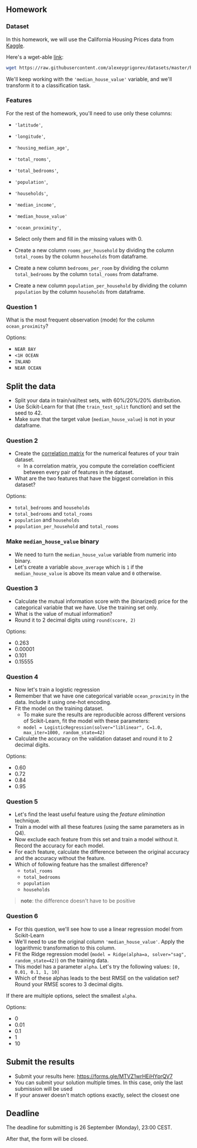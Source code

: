 ## Homework

### Dataset

In this homework, we will use the California Housing Prices data from [Kaggle](https://www.kaggle.com/datasets/camnugent/california-housing-prices).

Here's a wget-able [link](https://raw.githubusercontent.com/alexeygrigorev/datasets/master/housing.csv):

```bash
wget https://raw.githubusercontent.com/alexeygrigorev/datasets/master/housing.csv
```
We'll keep working with the `'median_house_value'` variable, and we'll transform it to a classification task. 
 

### Features

For the rest of the homework, you'll need to use only these columns:

* `'latitude'`,
* `'longitude'`,
* `'housing_median_age'`,
* `'total_rooms'`,
* `'total_bedrooms'`,
* `'population'`,
* `'households'`,
* `'median_income'`,
* `'median_house_value'`
* `'ocean_proximity'`,

* Select only them and fill in the missing values with 0.
* Create a new column `rooms_per_household` by dividing the column `total_rooms` by the column `households` from dataframe. 
* Create a new column `bedrooms_per_room` by dividing the column `total_bedrooms` by the column `total_rooms` from dataframe. 
* Create a new column `population_per_household` by dividing the column `population` by the column `households` from dataframe. 


### Question 1

What is the most frequent observation (mode) for the column `ocean_proximity`?

Options:
* `NEAR BAY`
* `<1H OCEAN`
* `INLAND`
* `NEAR OCEAN`


## Split the data

* Split your data in train/val/test sets, with 60%/20%/20% distribution.
* Use Scikit-Learn for that (the `train_test_split` function) and set the seed to 42.
* Make sure that the target value (`median_house_value`) is not in your dataframe.

### Question 2

* Create the [correlation matrix](https://www.google.com/search?q=correlation+matrix) for the numerical features of your train dataset.
    - In a correlation matrix, you compute the correlation coefficient between every pair of features in the dataset.
* What are the two features that have the biggest correlation in this dataset?

Options:
* `total_bedrooms` and `households`
* `total_bedrooms` and `total_rooms`
* `population` and `households`
* `population_per_household` and `total_rooms`


### Make `median_house_value` binary

* We need to turn the `median_house_value` variable from numeric into binary.
* Let's create a variable `above_average` which is `1` if the `median_house_value` is above its mean value and `0` otherwise.

### Question 3

* Calculate the mutual information score with the (binarized) price for the categorical variable that we have. Use the training set only.
* What is the value of mutual information?
* Round it to 2 decimal digits using `round(score, 2)`

Options:
- 0.263
- 0.00001
- 0.101
- 0.15555


### Question 4

* Now let's train a logistic regression
* Remember that we have one categorical variable `ocean_proximity` in the data. Include it using one-hot encoding.
* Fit the model on the training dataset.
    - To make sure the results are reproducible across different versions of Scikit-Learn, fit the model with these parameters:
    - `model = LogisticRegression(solver="liblinear", C=1.0, max_iter=1000, random_state=42)`
* Calculate the accuracy on the validation dataset and round it to 2 decimal digits.

Options:
- 0.60
- 0.72
- 0.84
- 0.95


### Question 5 

* Let's find the least useful feature using the *feature elimination* technique.
* Train a model with all these features (using the same parameters as in Q4).
* Now exclude each feature from this set and train a model without it. Record the accuracy for each model.
* For each feature, calculate the difference between the original accuracy and the accuracy without the feature. 
* Which of following feature has the smallest difference? 
   * `total_rooms`
   * `total_bedrooms` 
   * `population`
   * `households`

> **note**: the difference doesn't have to be positive


### Question 6

* For this question, we'll see how to use a linear regression model from Scikit-Learn
* We'll need to use the original column `'median_house_value'`. Apply the logarithmic transformation to this column.
* Fit the Ridge regression model (`model = Ridge(alpha=a, solver="sag", random_state=42)`) on the training data.
* This model has a parameter `alpha`. Let's try the following values: `[0, 0.01, 0.1, 1, 10]`
* Which of these alphas leads to the best RMSE on the validation set? Round your RMSE scores to 3 decimal digits.

If there are multiple options, select the smallest `alpha`.

Options:
- 0
- 0.01
- 0.1
- 1
- 10



## Submit the results

* Submit your results here: https://forms.gle/MTVZ1wrHEiHYprQV7
* You can submit your solution multiple times. In this case, only the last submission will be used 
* If your answer doesn't match options exactly, select the closest one


## Deadline

The deadline for submitting is 26 September (Monday), 23:00 CEST.

After that, the form will be closed.
